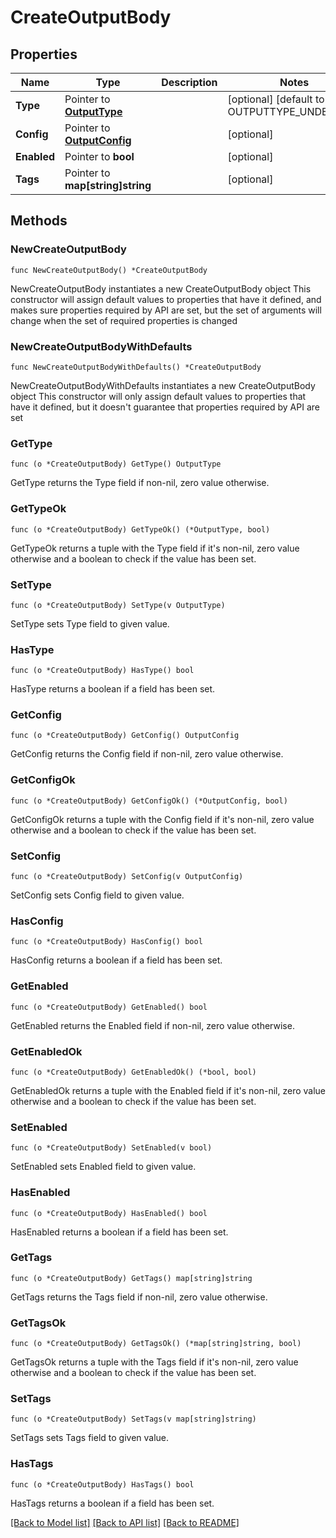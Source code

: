 # CreateOutputBody

## Properties

Name | Type | Description | Notes
------------ | ------------- | ------------- | -------------
**Type** | Pointer to [**OutputType**](OutputType.md) |  | [optional] [default to OUTPUTTYPE_UNDEFINED]
**Config** | Pointer to [**OutputConfig**](OutputConfig.md) |  | [optional] 
**Enabled** | Pointer to **bool** |  | [optional] 
**Tags** | Pointer to **map[string]string** |  | [optional] 

## Methods

### NewCreateOutputBody

`func NewCreateOutputBody() *CreateOutputBody`

NewCreateOutputBody instantiates a new CreateOutputBody object
This constructor will assign default values to properties that have it defined,
and makes sure properties required by API are set, but the set of arguments
will change when the set of required properties is changed

### NewCreateOutputBodyWithDefaults

`func NewCreateOutputBodyWithDefaults() *CreateOutputBody`

NewCreateOutputBodyWithDefaults instantiates a new CreateOutputBody object
This constructor will only assign default values to properties that have it defined,
but it doesn't guarantee that properties required by API are set

### GetType

`func (o *CreateOutputBody) GetType() OutputType`

GetType returns the Type field if non-nil, zero value otherwise.

### GetTypeOk

`func (o *CreateOutputBody) GetTypeOk() (*OutputType, bool)`

GetTypeOk returns a tuple with the Type field if it's non-nil, zero value otherwise
and a boolean to check if the value has been set.

### SetType

`func (o *CreateOutputBody) SetType(v OutputType)`

SetType sets Type field to given value.

### HasType

`func (o *CreateOutputBody) HasType() bool`

HasType returns a boolean if a field has been set.

### GetConfig

`func (o *CreateOutputBody) GetConfig() OutputConfig`

GetConfig returns the Config field if non-nil, zero value otherwise.

### GetConfigOk

`func (o *CreateOutputBody) GetConfigOk() (*OutputConfig, bool)`

GetConfigOk returns a tuple with the Config field if it's non-nil, zero value otherwise
and a boolean to check if the value has been set.

### SetConfig

`func (o *CreateOutputBody) SetConfig(v OutputConfig)`

SetConfig sets Config field to given value.

### HasConfig

`func (o *CreateOutputBody) HasConfig() bool`

HasConfig returns a boolean if a field has been set.

### GetEnabled

`func (o *CreateOutputBody) GetEnabled() bool`

GetEnabled returns the Enabled field if non-nil, zero value otherwise.

### GetEnabledOk

`func (o *CreateOutputBody) GetEnabledOk() (*bool, bool)`

GetEnabledOk returns a tuple with the Enabled field if it's non-nil, zero value otherwise
and a boolean to check if the value has been set.

### SetEnabled

`func (o *CreateOutputBody) SetEnabled(v bool)`

SetEnabled sets Enabled field to given value.

### HasEnabled

`func (o *CreateOutputBody) HasEnabled() bool`

HasEnabled returns a boolean if a field has been set.

### GetTags

`func (o *CreateOutputBody) GetTags() map[string]string`

GetTags returns the Tags field if non-nil, zero value otherwise.

### GetTagsOk

`func (o *CreateOutputBody) GetTagsOk() (*map[string]string, bool)`

GetTagsOk returns a tuple with the Tags field if it's non-nil, zero value otherwise
and a boolean to check if the value has been set.

### SetTags

`func (o *CreateOutputBody) SetTags(v map[string]string)`

SetTags sets Tags field to given value.

### HasTags

`func (o *CreateOutputBody) HasTags() bool`

HasTags returns a boolean if a field has been set.


[[Back to Model list]](../README.md#documentation-for-models) [[Back to API list]](../README.md#documentation-for-api-endpoints) [[Back to README]](../README.md)


